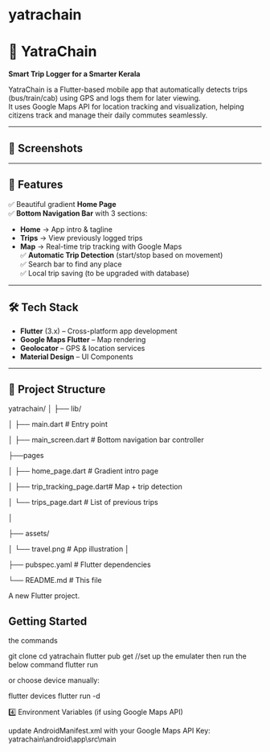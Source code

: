# yatrachain

# 🚖 YatraChain  
**Smart Trip Logger for a Smarter Kerala**  

YatraChain is a Flutter-based mobile app that automatically detects trips (bus/train/cab) using GPS and logs them for later viewing.  
It uses Google Maps API for location tracking and visualization, helping citizens track and manage their daily commutes seamlessly.

---

## 📸 Screenshots  

---

## 📱 Features  
✅ Beautiful gradient **Home Page**  
✅ **Bottom Navigation Bar** with 3 sections:  
- **Home** → App intro & tagline  
- **Trips** → View previously logged trips  
- **Map** → Real-time trip tracking with Google Maps  
✅ **Automatic Trip Detection** (start/stop based on movement)  
✅ Search bar to find any place  
✅ Local trip saving (to be upgraded with database)

---

## 🛠️ Tech Stack  
- **Flutter** (3.x) – Cross-platform app development  
- **Google Maps Flutter** – Map rendering  
- **Geolocator** – GPS & location services  
- **Material Design** – UI Components  

---

## 📂 Project Structure  
yatrachain/
│
├── lib/

│ ├── main.dart # Entry point

│ ├── main_screen.dart # Bottom navigation bar controller

  ├──pages
  
│         ├── home_page.dart # Gradient intro page

│         ├── trip_tracking_page.dart# Map + trip detection

│         └── trips_page.dart # List of previous trips

│

├── assets/

│ └── travel.png # App illustration
│


├── pubspec.yaml # Flutter dependencies

└── README.md # This file



A new Flutter project.

## Getting Started

the commands 

git clone <your-repo-url>
cd yatrachain
flutter pub get
//set up the emulater then run the below command
flutter run


or choose device manually:

flutter devices
flutter run -d <device-id>



4️⃣ Environment Variables (if using Google Maps API)

update AndroidManifest.xml with your Google Maps API Key:
yatrachain\android\app\src\main

<meta-data
  android:name="com.google.android.geo.API_KEY"
  android:value="enter your YOUR_API_KEY"/>


